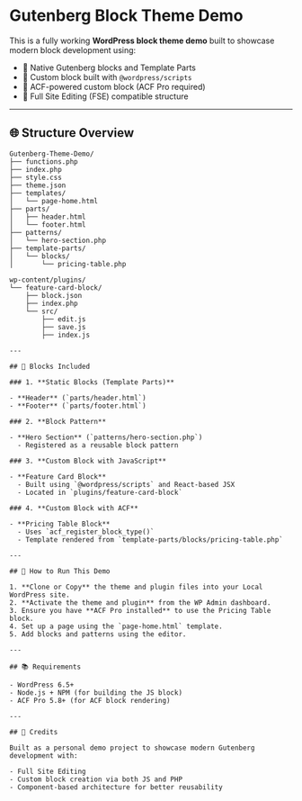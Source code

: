 # Gutenberg Block Theme Demo

This is a fully working **WordPress block theme demo** built to showcase modern block development using:

- 🔧 Native Gutenberg blocks and Template Parts
- 🧱 Custom block built with `@wordpress/scripts`
- 🧩 ACF-powered custom block (ACF Pro required)
- 🎨 Full Site Editing (FSE) compatible structure

---

## 🌐 Structure Overview

```plaintext
Gutenberg-Theme-Demo/
├── functions.php
├── index.php
├── style.css
├── theme.json
├── templates/
│   └── page-home.html
├── parts/
│   ├── header.html
│   └── footer.html
├── patterns/
│   └── hero-section.php
├── template-parts/
│   └── blocks/
│       └── pricing-table.php

wp-content/plugins/
└── feature-card-block/
    ├── block.json
    ├── index.php
    └── src/
        ├── edit.js
        ├── save.js
        ├── index.js

--- 

## 🔨 Blocks Included

### 1. **Static Blocks (Template Parts)**

- **Header** (`parts/header.html`)
- **Footer** (`parts/footer.html`)

### 2. **Block Pattern**

- **Hero Section** (`patterns/hero-section.php`)
  - Registered as a reusable block pattern

### 3. **Custom Block with JavaScript**

- **Feature Card Block**
  - Built using `@wordpress/scripts` and React-based JSX
  - Located in `plugins/feature-card-block`

### 4. **Custom Block with ACF**

- **Pricing Table Block**
  - Uses `acf_register_block_type()`
  - Template rendered from `template-parts/blocks/pricing-table.php`

---

## 🚀 How to Run This Demo

1. **Clone or Copy** the theme and plugin files into your Local WordPress site.
2. **Activate the theme and plugin** from the WP Admin dashboard.
3. Ensure you have **ACF Pro installed** to use the Pricing Table block.
4. Set up a page using the `page-home.html` template.
5. Add blocks and patterns using the editor.

---

## 📚 Requirements

- WordPress 6.5+
- Node.js + NPM (for building the JS block)
- ACF Pro 5.8+ (for ACF block rendering)

---

## 🤝 Credits

Built as a personal demo project to showcase modern Gutenberg development with:

- Full Site Editing
- Custom block creation via both JS and PHP
- Component-based architecture for better reusability
